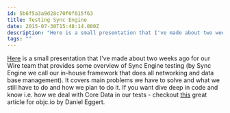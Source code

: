 ```yaml
---
id: 5b6f5a3a9d28c70f0f015f63
title: Testing Sync Engine
date: 2015-07-30T15:48:14.000Z
description: "Here is a small presentation that I've made about two weeks ago for our Wire team that provides some overview of Sync Engine testing (by Sync Engine we call our in-house framework that does all networking and data base management). It covers main problems we have to solve and what we still have to do and how we plan to do it. If you want dive deep in code and know i.e. how we deal with Core Data in our tests - checkout this great article for objc.io by Daniel Eggert."
tags: ""
---
```


[Here](http://www.slideshare.net/IlyaPuchka/testing-sync-engine) is a small presentation that I've made about two weeks ago for our Wire team that provides some overview of Sync Engine testing (by Sync Engine we call our in-house framework that does all networking and data base management). It covers main problems we have to solve and what we still have to do and how we plan to do it. If you want dive deep in code and know i.e. how we deal with Core Data in our tests - checkout [this](http://www.objc.io/issues/15-testing/xctest/) great article for objc.io by Daniel Eggert.
